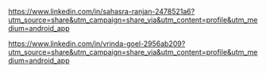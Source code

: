 https://www.linkedin.com/in/sahasra-ranjan-2478521a6?utm_source=share&utm_campaign=share_via&utm_content=profile&utm_medium=android_app

https://www.linkedin.com/in/vrinda-goel-2956ab209?utm_source=share&utm_campaign=share_via&utm_content=profile&utm_medium=android_app
